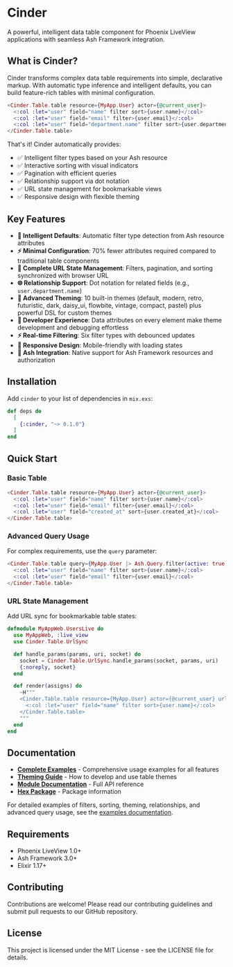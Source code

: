 # Cinder

A powerful, intelligent data table component for Phoenix LiveView applications with seamless Ash Framework integration.

## What is Cinder?

Cinder transforms complex data table requirements into simple, declarative markup. With automatic type inference and intelligent defaults, you can build feature-rich tables with minimal configuration.

```elixir
<Cinder.Table.table resource={MyApp.User} actor={@current_user}>
  <:col :let="user" field="name" filter sort>{user.name}</:col>
  <:col :let="user" field="email" filter>{user.email}</:col>
  <:col :let="user" field="department.name" filter sort>{user.department.name}</:col>
</Cinder.Table.table>
```

That's it! Cinder automatically provides:
- ✅ Intelligent filter types based on your Ash resource
- ✅ Interactive sorting with visual indicators
- ✅ Pagination with efficient queries
- ✅ Relationship support via dot notation
- ✅ URL state management for bookmarkable views
- ✅ Responsive design with flexible theming

## Key Features

- **🧠 Intelligent Defaults**: Automatic filter type detection from Ash resource attributes
- **⚡ Minimal Configuration**: 70% fewer attributes required compared to traditional table components
- **🔗 Complete URL State Management**: Filters, pagination, and sorting synchronized with browser URL
- **🌐 Relationship Support**: Dot notation for related fields (e.g., `user.department.name`)
- **🎨 Advanced Theming**: 10 built-in themes (default, modern, retro, futuristic, dark, daisy_ui, flowbite, vintage, compact, pastel) plus powerful DSL for custom themes
- **🔧 Developer Experience**: Data attributes on every element make theme development and debugging effortless
- **⚡ Real-time Filtering**: Six filter types with debounced updates
- **📱 Responsive Design**: Mobile-friendly with loading states
- **🔐 Ash Integration**: Native support for Ash Framework resources and authorization

## Installation

Add `cinder` to your list of dependencies in `mix.exs`:

```elixir
def deps do
  [
    {:cinder, "~> 0.1.0"}
  ]
end
```

## Quick Start

### Basic Table

```elixir
<Cinder.Table.table resource={MyApp.User} actor={@current_user}>
  <:col :let="user" field="name" filter sort>{user.name}</:col>
  <:col :let="user" field="email" filter>{user.email}</:col>
  <:col :let="user" field="created_at" sort>{user.created_at}</:col>
</Cinder.Table.table>
```

### Advanced Query Usage

For complex requirements, use the `query` parameter:

```elixir
<Cinder.Table.table query={MyApp.User |> Ash.Query.filter(active: true)} actor={@current_user}>
  <:col :let="user" field="name" filter sort>{user.name}</:col>
  <:col :let="user" field="email" filter>{user.email}</:col>
</Cinder.Table.table>
```

### URL State Management

Add URL sync for bookmarkable table states:

```elixir
defmodule MyAppWeb.UsersLive do
  use MyAppWeb, :live_view
  use Cinder.Table.UrlSync

  def handle_params(params, uri, socket) do
    socket = Cinder.Table.UrlSync.handle_params(socket, params, uri)
    {:noreply, socket}
  end

  def render(assigns) do
    ~H"""
    <Cinder.Table.table resource={MyApp.User} actor={@current_user} url_state={@url_state}>
      <:col :let="user" field="name" filter sort>{user.name}</:col>
    </Cinder.Table.table>
    """
  end
end
```

## Documentation

- **[Complete Examples](docs/examples.md)** - Comprehensive usage examples for all features
- **[Theming Guide](docs/theming.md)** - How to develop and use table themes
- **[Module Documentation](https://hexdocs.pm/cinder)** - Full API reference
- **[Hex Package](https://hex.pm/packages/cinder)** - Package information

For detailed examples of filters, sorting, theming, relationships, and advanced query usage, see the [examples documentation](docs/examples.md).

## Requirements

- Phoenix LiveView 1.0+
- Ash Framework 3.0+
- Elixir 1.17+

## Contributing

Contributions are welcome! Please read our contributing guidelines and submit pull requests to our GitHub repository.

## License

This project is licensed under the MIT License - see the LICENSE file for details.
